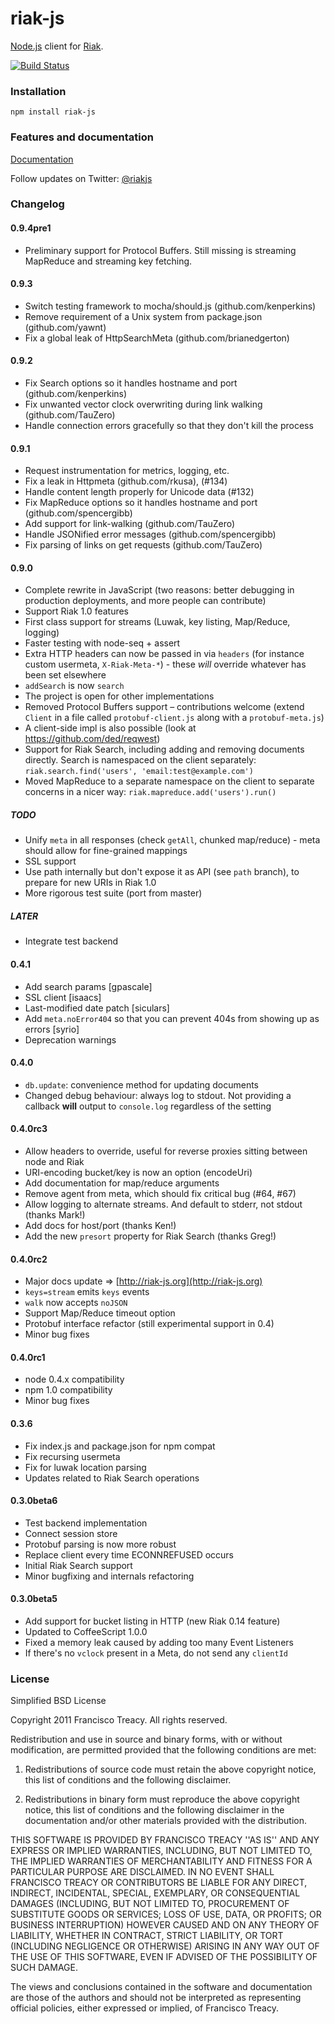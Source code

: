 # riak-js

[Node.js](http://nodejs.org/) client for [Riak](http://riak.basho.com).

[![Build Status](https://secure.travis-ci.org/mostlyserious/riak-js.png?branch=js)](https://travis-ci.org/mostlyserious/riak-js)

### Installation

    npm install riak-js

### Features and documentation

[Documentation](http://riak-js.org/)

Follow updates on Twitter: [@riakjs](http://twitter.com/riakjs)

### Changelog

#### 0.9.4pre1

 - Preliminary support for Protocol Buffers. Still missing is streaming
   MapReduce and streaming key fetching.

#### 0.9.3
  
 - Switch testing framework to mocha/should.js (github.com/kenperkins)
 - Remove requirement of a Unix system from package.json (github.com/yawnt)
 - Fix a global leak of HttpSearchMeta (github.com/brianedgerton)

#### 0.9.2

 - Fix Search options so it handles hostname and port (github.com/kenperkins)
 - Fix unwanted vector clock overwriting during link walking (github.com/TauZero)
 - Handle connection errors gracefully so that they don't kill the process

#### 0.9.1

 - Request instrumentation for metrics, logging, etc.
 - Fix a leak in Httpmeta (github.com/rkusa), (#134)
 - Handle content length properly for Unicode data (#132)
 - Fix MapReduce options so it handles hostname and port (github.com/spencergibb)
 - Add support for link-walking (github.com/TauZero) 
 - Handle JSONified error messages (github.com/spencergibb)
 - Fix parsing of links on get requests (github.com/TauZero)

#### 0.9.0

 - Complete rewrite in JavaScript (two reasons: better debugging in production deployments, and more people can contribute)
 - Support Riak 1.0 features
 - First class support for streams (Luwak, key listing, Map/Reduce, logging)
 - Faster testing with node-seq + assert
 - Extra HTTP headers can now be passed in via `headers` (for instance custom usermeta, `X-Riak-Meta-*`) - these *will* override whatever has been set elsewhere
 - `addSearch` is now `search`
 - The project is open for other implementations
 - Removed Protocol Buffers support – contributions welcome (extend `Client` in a file called `protobuf-client.js` along with a `protobuf-meta.js`)
 - A client-side impl is also possible (look at https://github.com/ded/reqwest)
 - Support for Riak Search, including adding and removing documents directly.
   Search is namespaced on the client separately: `riak.search.find('users',
   'email:test@example.com')`
 - Moved MapReduce to a separate namespace on the client to separate concerns in
   a nicer way: `riak.mapreduce.add('users').run()`

##### TODO

 - Unify `meta` in all responses (check `getAll`, chunked map/reduce) - meta should allow for fine-grained mappings
 - SSL support
 - Use path internally but don't expose it as API (see `path` branch), to prepare for new URIs in Riak 1.0
 - More rigorous test suite (port from master)

##### LATER
 - Integrate test backend
 
#### 0.4.1

 - Add search params [gpascale]
 - SSL client [isaacs]
 - Last-modified date patch [siculars]
 - Add `meta.noError404` so that you can prevent 404s from showing up as errors [syrio]
 - Deprecation warnings

#### 0.4.0

 - `db.update`: convenience method for updating documents
 - Changed debug behaviour: always log to stdout. Not providing a callback **will** output to `console.log` regardless of the setting

#### 0.4.0rc3

 - Allow headers to override, useful for reverse proxies sitting between node and Riak
 - URI-encoding bucket/key is now an option (encodeUri)
 - Add documentation for map/reduce arguments
 - Remove agent from meta, which should fix critical bug (#64, #67)
 - Allow logging to alternate streams. And default to stderr, not stdout (thanks Mark!)
 - Add docs for host/port (thanks Ken!)
 - Add the new `presort` property for Riak Search (thanks Greg!)

#### 0.4.0rc2

 - Major docs update => [http://riak-js.org](http://riak-js.org)
 - `keys=stream` emits `keys` events
 - `walk` now accepts `noJSON`
 - Support Map/Reduce timeout option
 - Protobuf interface refactor (still experimental support in 0.4)
 - Minor bug fixes

#### 0.4.0rc1

 - node 0.4.x compatibility
 - npm 1.0 compatibility
 - Minor bug fixes

#### 0.3.6

 - Fix index.js and package.json for npm compat
 - Fix recursing usermeta
 - Fix for luwak location parsing
 - Updates related to Riak Search operations

#### 0.3.0beta6

 - Test backend implementation
 - Connect session store
 - Protobuf parsing is now more robust
 - Replace client every time ECONNREFUSED occurs
 - Initial Riak Search support
 - Minor bugfixing and internals refactoring

#### 0.3.0beta5

 - Add support for bucket listing in HTTP (new Riak 0.14 feature)
 - Updated to CoffeeScript 1.0.0
 - Fixed a memory leak caused by adding too many Event Listeners
 - If there's no `vclock` present in a Meta, do not send any `clientId`


### License

Simplified BSD License

Copyright 2011 Francisco Treacy. All rights reserved.

Redistribution and use in source and binary forms, with or without modification, are
permitted provided that the following conditions are met:

   1. Redistributions of source code must retain the above copyright notice, this list of
      conditions and the following disclaimer.

   2. Redistributions in binary form must reproduce the above copyright notice, this list
      of conditions and the following disclaimer in the documentation and/or other materials
      provided with the distribution.

THIS SOFTWARE IS PROVIDED BY FRANCISCO TREACY ''AS IS'' AND ANY EXPRESS OR IMPLIED
WARRANTIES, INCLUDING, BUT NOT LIMITED TO, THE IMPLIED WARRANTIES OF MERCHANTABILITY AND
FITNESS FOR A PARTICULAR PURPOSE ARE DISCLAIMED. IN NO EVENT SHALL FRANCISCO TREACY OR
CONTRIBUTORS BE LIABLE FOR ANY DIRECT, INDIRECT, INCIDENTAL, SPECIAL, EXEMPLARY, OR
CONSEQUENTIAL DAMAGES (INCLUDING, BUT NOT LIMITED TO, PROCUREMENT OF SUBSTITUTE GOODS OR
SERVICES; LOSS OF USE, DATA, OR PROFITS; OR BUSINESS INTERRUPTION) HOWEVER CAUSED AND ON
ANY THEORY OF LIABILITY, WHETHER IN CONTRACT, STRICT LIABILITY, OR TORT (INCLUDING
NEGLIGENCE OR OTHERWISE) ARISING IN ANY WAY OUT OF THE USE OF THIS SOFTWARE, EVEN IF
ADVISED OF THE POSSIBILITY OF SUCH DAMAGE.

The views and conclusions contained in the software and documentation are those of the
authors and should not be interpreted as representing official policies, either expressed
or implied, of Francisco Treacy.
